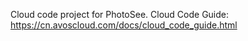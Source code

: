 Cloud code project for PhotoSee. Cloud Code Guide: https://cn.avoscloud.com/docs/cloud_code_guide.html